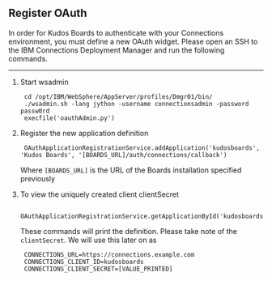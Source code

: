 
## Register OAuth
In order for Kudos Boards to authenticate with your Connections environment, you must define a new OAuth widget.  Please open an SSH to the IBM Connections Deployment Manager and run the following commands.

---

1. Start wsadmin

        cd /opt/IBM/WebSphere/AppServer/profiles/Dmgr01/bin/
        ./wsadmin.sh -lang jython -username connectionsadmin -password passw0rd
        execfile('oauthAdmin.py')

1. Register the new application definition

        OAuthApplicationRegistrationService.addApplication('kudosboards', 'Kudos Boards', '[BOARDS_URL]/auth/connections/callback')

    Where `[BOARDS_URL]` is the URL of the Boards installation specified previously


1. To view the uniquely created client clientSecret

        OAuthApplicationRegistrationService.getApplicationById('kudosboards')


    These commands will print the definition. Please take note of the `clientSecret`.  We will use this later on as

        CONNECTIONS_URL=https://connections.example.com
        CONNECTIONS_CLIENT_ID=kudosboards
        CONNECTIONS_CLIENT_SECRET=[VALUE_PRINTED]
